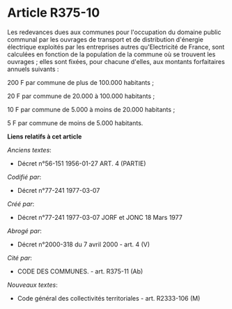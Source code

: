 # Article R375-10

Les redevances dues aux communes pour l'occupation du domaine public communal par les ouvrages de transport et de
distribution d'énergie électrique exploités par les entreprises autres qu'Electricité de France, sont calculées en fonction
de la population de la commune où se trouvent les ouvrages ; elles sont fixées, pour chacune d'elles, aux montants
forfaitaires annuels suivants : 

200 F   par commune de plus de 100.000 habitants ; 

20 F par commune de 20.000 à 100.000 habitants ; 

10 F par commune de 5.000 à moins de 20.000 habitants ; 

5 F par commune de moins de 5.000 habitants.

**Liens relatifs à cet article**

_Anciens textes_:

  - Décret n°56-151 1956-01-27 ART. 4 (PARTIE)

_Codifié par_:

  - Décret n°77-241 1977-03-07

_Créé par_:

  - Décret n°77-241 1977-03-07 JORF et JONC 18 Mars 1977

_Abrogé par_:

  - Décret n°2000-318 du 7 avril 2000 - art. 4 (V)

_Cité par_:

  - CODE DES COMMUNES. - art. R375-11 (Ab)

_Nouveaux textes_:

  - Code général des collectivités territoriales - art. R2333-106 (M)
